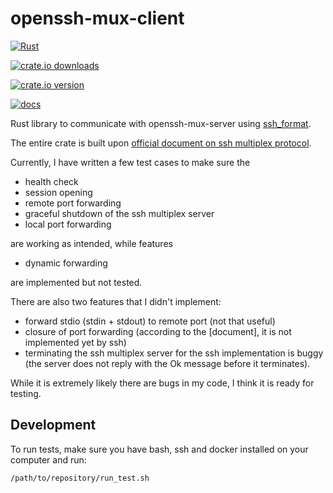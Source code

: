 # openssh-mux-client

[![Rust](https://github.com/openssh-rust/openssh-mux-client/actions/workflows/rust.yml/badge.svg)](https://github.com/openssh-rust/openssh-mux-client/actions/workflows/rust.yml)

[![crate.io downloads](https://img.shields.io/crates/d/openssh-mux-client)](https://crates.io/crates/openssh-mux-client)

[![crate.io version](https://img.shields.io/crates/v/openssh-mux-client)](https://crates.io/crates/openssh-mux-client)

[![docs](https://docs.rs/openssh-mux-client/badge.svg)](https://docs.rs/openssh-mux-client)

Rust library to communicate with openssh-mux-server using [ssh_format].

The entire crate is built upon [official document on ssh multiplex protocol][protocol doc].

Currently, I have written a few test cases to make sure the
 - health check
 - session opening
 - remote port forwarding
 - graceful shutdown of the ssh multiplex server
 - local port forwarding

are working as intended, while features
 - dynamic forwarding

are implemented but not tested.

There are also two features that I didn't implement:
 - forward stdio (stdin + stdout) to remote port (not that useful)
 - closure of port forwarding (according to the [document], it is not implemented yet by ssh)
 - terminating the ssh multiplex server for the ssh implementation is buggy (the server does not reply with the Ok message before it terminates).

While it is extremely likely there are bugs in my code, I think it is ready for testing.

## Development

To run tests, make sure you have bash, ssh and docker installed on your computer and run:

```
/path/to/repository/run_test.sh
```

[ssh_format]: https://github.com/openssh-rust/ssh_format
[protocol doc]: https://github.com/openssh/openssh-portable/blob/master/PROTOCOL.mux
